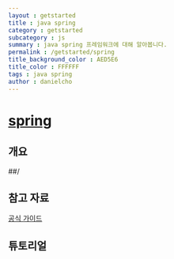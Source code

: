 ```yaml
---
layout : getstarted
title : java spring
category : getstarted
subcategory : js
summary : java spring 프레임워크에 대해 알아봅니다. 
permalink : /getstarted/spring
title_background_color : AED5E6
title_color : FFFFFF
tags : java spring
author : danielcho
---
```


# [spring](http://spring.io/projects/spring-framework)



## 개요 

##/



## 참고 자료

[공식 가이드](http://spring.io/projects/spring-framework)





## 튜토리얼



